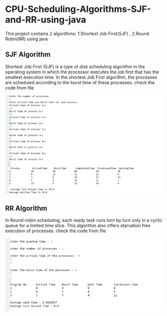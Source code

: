 # CPU-Scheduling-Algorithms-SJF-and-RR-using-java

This project contains 2 algorithms: 1.Shortest Job First(SJF) , 2.Round Robin(RR) using java

## SJF Algorithm
Shortest Job First (SJF) is a type of disk scheduling algorithm in the operating system in which the processor executes the job first that has the smallest execution time. In the shortest Job First algorithm, the processes are scheduled according to the burst time of these processes.
check the code from <a href="src/algorithm/SJF.java"> </a> file

![My_Image](SJF.png)

## RR Algorithm
In Round-robin scheduling, each ready task runs turn by turn only in a cyclic queue for a limited time slice. This algorithm also offers starvation free execution of processes.
check the code from <a href=""> </a> file

![My_Image](RR.png)
